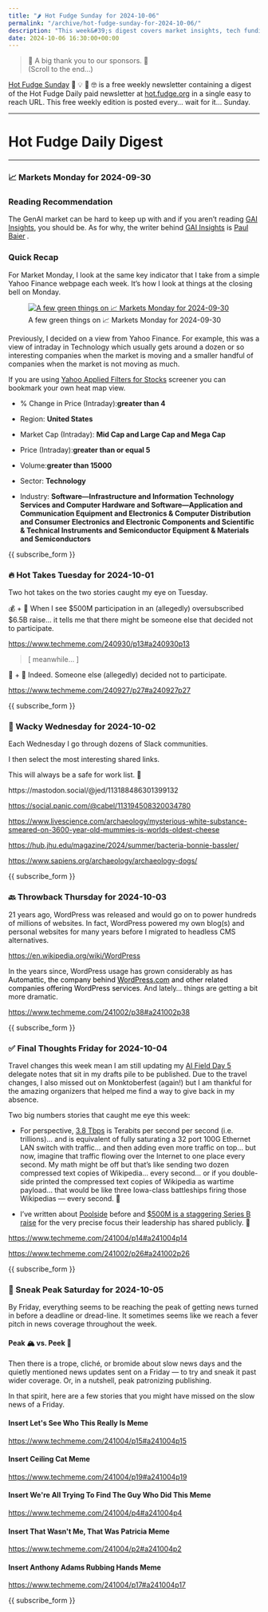 ```yaml
---
title: "🌶️ Hot Fudge Sunday for 2024-10-06"
permalink: "/archive/hot-fudge-sunday-for-2024-10-06/"
description: "This week&#39;s digest covers market insights, tech funding, and quirky links from the web."
date: 2024-10-06 16:30:00+00:00
---
```


<!-- buttondown-editor-mode: plaintext --><blockquote class="pullquote"><p>🙏 A big thank you to our sponsors. 🙏<br>(Scroll to the end…)</p></blockquote>

[Hot Fudge Sunday](https://hot.fudge.org) 🤔 💡 🤯 🤓 is a free weekly newsletter containing a digest of the Hot Fudge Daily paid newsletter at [hot.fudge.org](https://hot.fudge.org) in a single easy to reach URL. This free weekly edition is posted every… wait for it… Sunday.

---
   
# Hot Fudge Daily Digest
   
---
### 📈 Markets Monday for 2024-09-30
 
<!-- buttondown-editor-mode: fancy --><h3>Reading Recommendation</h3><p>The GenAI market can be hard to keep up with and if you aren’t reading <a target="_blank" rel="noopener noreferrer nofollow" href="https://gaiinsights.com/about">GAI Insights</a>, you should be. As for why, the writer behind <a target="_blank" rel="noopener noreferrer nofollow" href="https://gaiinsights.com/about">GAI Insights</a> is <a target="_blank" rel="noopener noreferrer nofollow" href="https://www.linkedin.com/in/paulbaier/">Paul Baier</a><span style="font-family: Spectral, serif, system-ui, -apple-system, BlinkMacSystemFont, Segoe UI, Roboto, Helvetica, Arial, sans-serif, Apple Color Emoji, Segoe UI Emoji, Segoe UI Symbol; color: rgb(54, 55, 55)"><em>&nbsp;</em></span><span style="font-family: Tonos, -apple-system, BlinkMacSystemFont, Segoe UI, Helvetica, Arial, sans-serif; color: rgb(34, 34, 34)">.</span></p><h3>Quick Recap</h3><p>For Market Monday, I look at the same key indicator that I take from a simple Yahoo Finance webpage each week. It’s how I look at things at the closing bell on Monday.</p><figure><a href="https://finance.yahoo.com/screener/568c8b06-3f3e-497e-bae7-6dd1defc231c/heatmap" target="_blank" rel="noopener noreferrer"><img src="https://assets.buttondown.email/images/318287d2-072a-4123-a108-0e7136eb8a00.png?w=960&amp;fit=max" alt="A few green things on 📈 Markets Monday for 2024-09-30" draggable="false"></a><figcaption>A few green things on 📈 Markets Monday for 2024-09-30</figcaption></figure><p>Previously, I decided on a view from Yahoo Finance. For example, this was a view of intraday in Technology which usually gets around a dozen or so interesting companies when the market is moving and a smaller handful of companies when the market is not moving as much.</p><p>If you are using <a target="_blank" rel="noopener noreferrer nofollow" href="https://finance.yahoo.com/screener/568c8b06-3f3e-497e-bae7-6dd1defc231c/heatmap">Yahoo Applied Filters for Stocks</a> screener you can bookmark your own heat map view.</p><ul><li><p>% Change in Price (Intraday):<strong>greater than 4</strong></p></li><li><p>Region: <strong>United States</strong></p></li><li><p>Market Cap (Intraday): <strong>Mid Cap and Large Cap and Mega Cap</strong></p></li><li><p>Price (Intraday):<strong>greater than or equal 5</strong></p></li><li><p>Volume:<strong>greater than 15000</strong></p></li><li><p>Sector: <strong>Technology</strong></p></li><li><p>Industry: <strong>Software—Infrastructure and Information Technology Services and Computer Hardware and Software—Application and Communication Equipment and Electronics &amp; Computer Distribution and Consumer Electronics and Electronic Components and Scientific &amp; Technical Instruments and Semiconductor Equipment &amp; Materials and Semiconductors</strong></p></li></ul>
   
{{ subscribe_form }}
   
### 🔥 Hot Takes Tuesday for 2024-10-01
 
<!-- buttondown-editor-mode: fancy --><p>Two hot takes on the two stories caught my eye on Tuesday.</p><p>💰 + 🤖 When I see $500M participation in an (allegedly) oversubscribed $6.5B raise… it tells me that there might be someone else that decided not to participate.</p><p><a target="_blank" rel="noopener noreferrer nofollow" href="https://www.techmeme.com/240930/p13#a240930p13">https://www.techmeme.com/240930/p13#a240930p13</a></p><blockquote class="pullquote"><p>[ meanwhile… ]</p></blockquote><p>💸 + 🍎 Indeed. Someone else (allegedly) decided not to participate.</p><p><a target="_blank" rel="noopener noreferrer nofollow" href="https://www.techmeme.com/240927/p27#a240927p27">https://www.techmeme.com/240927/p27#a240927p27</a></p><p></p>
   
{{ subscribe_form }}
   
### 🤪 Wacky Wednesday for 2024-10-02
 
<!-- buttondown-editor-mode: fancy --><p>Each Wednesday I go through dozens of Slack communities.</p><p>I then select the most interesting shared links.</p><p>This will always be a safe for work list. 🙈</p><p>https://mastodon.social/@jed/113188486301399132</p><p><a target="_blank" rel="noopener noreferrer nofollow" href="https://social.panic.com/@cabel/113194508320034780">https://social.panic.com/@cabel/113194508320034780</a></p><p><a target="_blank" rel="noopener noreferrer nofollow" href="https://www.livescience.com/archaeology/mysterious-white-substance-smeared-on-3600-year-old-mummies-is-worlds-oldest-cheese">https://www.livescience.com/archaeology/mysterious-white-substance-smeared-on-3600-year-old-mummies-is-worlds-oldest-cheese</a></p><p><a target="_blank" rel="noopener noreferrer nofollow" href="https://hub.jhu.edu/magazine/2024/summer/bacteria-bonnie-bassler/">https://hub.jhu.edu/magazine/2024/summer/bacteria-bonnie-bassler/</a></p><p><a target="_blank" rel="noopener noreferrer nofollow" href="https://www.sapiens.org/archaeology/archaeology-dogs/">https://www.sapiens.org/archaeology/archaeology-dogs/</a></p><p></p>
   
{{ subscribe_form }}
   
### 🔙 Throwback Thursday for 2024-10-03
 
<!-- buttondown-editor-mode: fancy --><p>21 years ago, WordPress was released and would go on to power hundreds of millions of websites. In fact, WordPress powered my own blog(s) and personal websites for many years before I migrated to headless CMS alternatives.</p><p><a target="_blank" rel="noopener noreferrer nofollow" href="https://en.wikipedia.org/wiki/WordPress">https://en.wikipedia.org/wiki/WordPress</a></p><p>In the years since, WordPress usage has grown considerably as has <span style="color: rgb(0, 0, 0)">Automattic, the company behind </span><a target="_blank" rel="noopener noreferrer nofollow" href="http://WordPress.com"><span style="color: rgb(0, 0, 0)">WordPress.com</span></a><span style="color: rgb(0, 0, 0)"> and other related companies offering WordPress services</span>. And lately… things are getting a bit more dramatic.</p><p><a target="_blank" rel="noopener noreferrer nofollow" href="https://www.techmeme.com/241002/p38#a241002p38">https://www.techmeme.com/241002/p38#a241002p38</a></p><p></p>
   
{{ subscribe_form }}
   
### ✅ Final Thoughts Friday for 2024-10-04
 
<!-- buttondown-editor-mode: fancy --><p>Travel changes this week mean I am still updating my <a target="_blank" rel="noopener" href="https://techfieldday.com/event/aifd5/">AI Field Day 5</a> delegate notes that sit in my drafts pile to be published. Due to the travel changes, I also missed out on Monktoberfest (again!) but I am thankful for the amazing organizers that helped me find a way to give back in my absence.</p><p>Two big numbers stories that caught me eye this week:</p><ul><li><p>For perspective, <a target="_blank" rel="noopener noreferrer nofollow" href="https://www.techmeme.com/241004/p14#a241004p14">3.8 Tbps</a> is Terabits per second per second (i.e. trillions)… and is equivalent of fully saturating a 32 port 100G Ethernet LAN switch with traffic… and then adding even more traffic on top… but now, imagine that traffic flowing over the Internet to one place every second. My math might be off but that’s like sending two dozen compressed text copies of Wikipedia… every second… or if you double-side printed the compressed text copies of Wikipedia as wartime payload… that would be like three Iowa-class battleships firing those Wikipedias —&nbsp;every second. 🤯</p></li><li><p>I’ve written about <a target="_blank" rel="noopener noreferrer nofollow" href="https://hot.fudge.org/archive/?q=poolside">Poolside</a> before and <a target="_blank" rel="noopener noreferrer nofollow" href="https://www.techmeme.com/241002/p26#a241002p26">$500M is a staggering Series B raise</a> for the very precise focus their leadership has shared publicly. 🤯</p></li></ul><p><a target="_blank" rel="noopener noreferrer nofollow" href="https://www.techmeme.com/241004/p14#a241004p14">https://www.techmeme.com/241004/p14#a241004p14</a></p><p><a target="_blank" rel="noopener noreferrer nofollow" href="https://www.techmeme.com/241002/p26#a241002p26">https://www.techmeme.com/241002/p26#a241002p26</a></p><p></p>
   
{{ subscribe_form }}
   
### 🔮 Sneak Peak Saturday for 2024-10-05
 
<!-- buttondown-editor-mode: fancy --><p>By Friday, everything seems to be reaching the peak of getting news turned in before a deadline or dread-line. It sometimes seems like we reach a fever pitch in news coverage throughout the week.</p><h4>Peak 🏔️ vs. Peek 👀</h4><p>Then there is a trope, cliché, or bromide about slow news days and the quietly mentioned news updates sent on a Friday — to try and sneak it past wider coverage. Or, in a nutshell, peak patronizing publishing.</p><p>In that spirit, here are a few stories that you might have missed on the slow news of a Friday.</p><h4>Insert Let's See Who This Really Is Meme</h4><p><a target="_blank" rel="noopener noreferrer nofollow" href="https://www.techmeme.com/241004/p15#a241004p15">https://www.techmeme.com/241004/p15#a241004p15</a></p><h4>Insert Ceiling Cat Meme</h4><p><a target="_blank" rel="noopener noreferrer nofollow" href="https://www.techmeme.com/241004/p19#a241004p19">https://www.techmeme.com/241004/p19#a241004p19</a></p><h4>Insert We're All Trying To Find The Guy Who Did This Meme</h4><p><a target="_blank" rel="noopener noreferrer nofollow" href="https://www.techmeme.com/241004/p4#a241004p4">https://www.techmeme.com/241004/p4#a241004p4</a></p><h4>Insert That Wasn't Me, That Was Patricia Meme</h4><p><a target="_blank" rel="noopener noreferrer nofollow" href="https://www.techmeme.com/241004/p2#a241004p2">https://www.techmeme.com/241004/p2#a241004p2</a></p><h4>Insert Anthony Adams Rubbing Hands Meme</h4><p><a target="_blank" rel="noopener noreferrer nofollow" href="https://www.techmeme.com/241004/p17#a241004p17">https://www.techmeme.com/241004/p17#a241004p17</a></p>
   
{{ subscribe_form }}